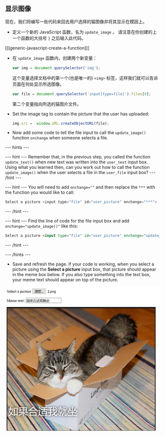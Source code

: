 ## 显示图像

现在，我们将编写一些代码来回去用户选择的猫图像并将其显示在模因上。

- 定义一个新的 JavaScript 函数，名为 `update_image` 。 请注意在你创建的上一个函数的大括号 `}` 之后输入此代码。

[[[generic-javascript-create-a-function]]]

- 在 `update_image` 函数内，创建两个新变量：

    ```javascript
    var img = document.querySelector('img');
    ```

    这个变量选择文档中的第一个(也是唯一的) `<img>` 标签，这样我们就可以告诉页面在何处显示所选图像。

    ```javascript
    var file = document.querySelector('input[type=file]').files[0];
    ```

    第二个变量指向所选的猫图片文件。

- Set the image tag to contain the picture that the user has uploaded:

    ```javascript
    img.src =  window.URL.createObjectURL(file);
    ```

- Now add some code to tell the file input to call the `update_image()` function `onchange` when someone selects a file.

--- hints ---

--- hint --- Remember that, in the previous step, you called the function `update_text()` when new text was written into the `user_text` input box. Using what you learned then, can you work out how to call the function `update_image()` when the user selects a file in the `user_file` input box? --- /hint ---

--- hint --- You will need to add `onchange=""` and then replace the `***` with the function you would like to call:
```javascript
Select a picture <input type="file" id="user_picture" onchange="***">
```
--- /hint ---

--- hint --- Find the line of code for the file input box and add `onchange="update_image()"` like this:
```html
Select a picture <input type="file" id="user_picture" onchange="update_image()">
```

--- /hint ---

--- /hints ---

- Save and refresh the page. If your code is working, when you select a picture using the **Select a picture** input box, that picture should appear in the meme box below. If you also type something into the text box, your meme text should appear on top of the picture.

![Finished meme](images/finished-meme.png)
